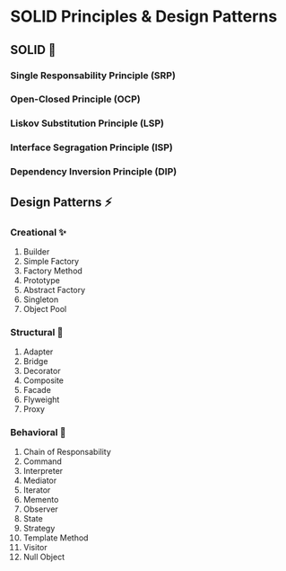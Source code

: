 # SOLID Principles & Design Patterns

## SOLID 🔨
### Single Responsability Principle (SRP)
### Open-Closed Principle (OCP)
### Liskov Substitution Principle (LSP)
### Interface Segragation Principle (ISP)
### Dependency Inversion Principle (DIP)

## Design Patterns ⚡

### Creational ✨
1. Builder
2. Simple Factory
3. Factory Method
4. Prototype
5. Abstract Factory
6. Singleton
7. Object Pool

### Structural 🏩
1. Adapter
2. Bridge
3. Decorator
4. Composite
5. Facade
6. Flyweight
7. Proxy

### Behavioral 💬
1. Chain of Responsability
2. Command
3. Interpreter
4. Mediator
5. Iterator
6. Memento
7. Observer
8. State
9. Strategy
10. Template Method
11. Visitor
12. Null Object
